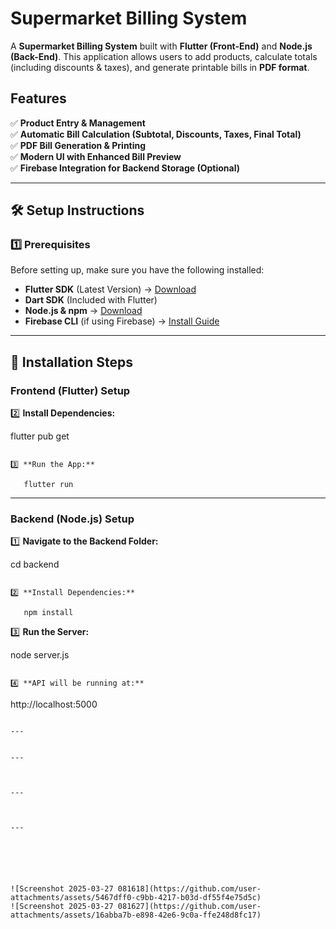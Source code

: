 # Supermarket Billing System

A **Supermarket Billing System** built with **Flutter (Front-End)** and **Node.js (Back-End)**. This application allows users to add products, calculate totals (including discounts & taxes), and generate printable bills in **PDF format**.

## Features

✅ **Product Entry & Management**  
✅ **Automatic Bill Calculation (Subtotal, Discounts, Taxes, Final Total)**  
✅ **PDF Bill Generation & Printing**  
✅ **Modern UI with Enhanced Bill Preview**  
✅ **Firebase Integration for Backend Storage (Optional)**

---

## 🛠 Setup Instructions

### 1️⃣ Prerequisites

Before setting up, make sure you have the following installed:

- **Flutter SDK** (Latest Version) → [Download](https://flutter.dev/docs/get-started/install)
- **Dart SDK** (Included with Flutter)
- **Node.js & npm** → [Download](https://nodejs.org/en/)
- **Firebase CLI** (if using Firebase) → [Install Guide](https://firebase.google.com/docs/cli)

---

## 🔧 Installation Steps

### **Frontend (Flutter) Setup**


2️⃣ **Install Dependencies:**

   flutter pub get
```

3️⃣ **Run the App:**

   flutter run
```

---

### **Backend (Node.js) Setup**

1️⃣ **Navigate to the Backend Folder:**

   cd backend
```

2️⃣ **Install Dependencies:**

   npm install
```

3️⃣ **Run the Server:**

   node server.js
```

4️⃣ **API will be running at:**
```
   http://localhost:5000
```

---


---



---



---






![Screenshot 2025-03-27 081618](https://github.com/user-attachments/assets/5467dff0-c9bb-4217-b03d-df55f4e75d5c)
![Screenshot 2025-03-27 081627](https://github.com/user-attachments/assets/16abba7b-e898-42e6-9c0a-ffe248d8fc17)







